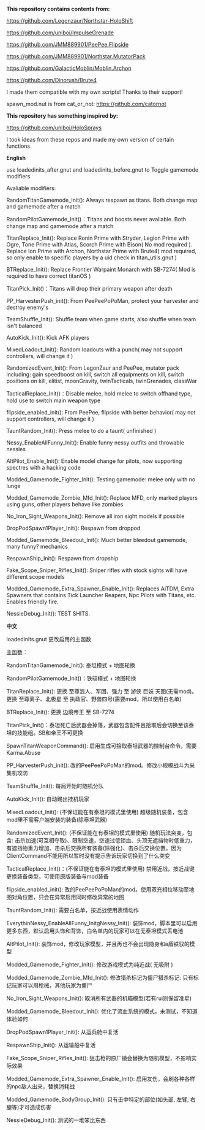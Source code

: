 **This repository contains contents from:**

https://github.com/Legonzaur/Northstar-HoloShift

https://github.com/uniboi/ImpulseGrenade

https://github.com/JMM889901/PeePee.Flipside

https://github.com/JMM889901/Northstar.MutatorPack

https://github.com/GalacticMoblin/Moblin.Archon

https://github.com/Dinorush/Brute4

I made them compatible with my own scripts! Thanks to their support!

spawn_mod.nut is from cat_or_not: https://github.com/catornot

**This repository has something inspired by:**

https://github.com/uniboi/HoloSprays

I took ideas from these repos and made my own version of certain functions.

**English**

use loadedinits_after.gnut and loadedinits_before.gnut to Toggle gamemode modifiers

Avaliable modifiers:

RandomTitanGamemode_Init(): Always respawn as titans. Both change map and gamemode after a match

RandomPilotGamemode_Init()：Titans and boosts never avaliable. Both change map and gamemode after a match

TitanReplace_Init(): Replace Ronin Prime with Stryder, Legion Prime with Ogre, Tone Prime with Atlas, Scorch Prime with Bison( No mod required ). Replace Ion Prime with Archon, Northstar Prime with Brute4( mod required, so only enable to specific players by a uid check in titan_utils.gnut )

BTReplace_Init(): Replace Frontier Warpaint Monarch with SB-7274( Mod is required to have correct titanOS )

TitanPick_Init()：Titans will drop their primary weapon after death

PP_HarvesterPush_init(): From PeePeePoPoMan, protect your harvester and destroy enemy's

TeamShuffle_Init(): Shuffle team when game starts, also shuffle when team isn't balanced

AutoKick_Init(): Kick AFK players

MixedLoadout_Init(): Random loadouts with a punch( may not support controllers, will change it )

RandomizedEvent_Init(): From LegonZaur and PeePee, mutator pack including: gain speedboost on kill, switch all equipments on kill, switch positions on kill, elitist, moonGravity, twinTacticals, twinGrenades, classWar

TacticalReplace_Init()：Disable melee, hold melee to switch offhand type, hold use to switch main weapon type

flipside_enabled_init(): From PeePee, flipside with better behavior( may not support controllers, will change it )

TauntRandom_Init(): Press melee to do a taunt( unfinished )

Nessy_EnableAllFunny_Init(): Enable funny nessy outfits and throwable nessies

AltPilot_Enable_Init(): Enable model change for pilots, now supporting spectres with a hacking code

Modded_Gamemode_Fighter_Init(): Testing gamemode: melee only with no lunge

Modded_Gamemode_Zombie_Mfd_Init(): Replace MFD, only marked players using guns, other players behave like zombies

No_Iron_Sight_Weapons_Init(): Remove all iron sight models if possible

DropPodSpawn1Player_Init(): Respawn from droppod

Modded_Gamemode_Bleedout_Init(): Much better bleedout gamemode, many funny? mechanics

RespawnShip_Init(): Respawn from dropship

Fake_Scope_Sniper_Rifles_Init(): Sniper rifles with stock sights will have different scope models

Modded_Gamemode_Extra_Spawner_Enable_Init(): Replaces AiTDM, Extra Spawners that contains Tick Launcher Reapers, Npc Pilots with Titans, etc. Enables friendly fire.

NessieDebug_Init(): TEST SHITS.


**中文**

loadedinits.gnut 更改启用的主函数

主函数：

RandomTitanGamemode_Init(): 泰坦模式 + 地图轮换

RandomPilotGamemode_Init()：铁驭模式 + 地图轮换

TitanReplace_Init(): 更换 至尊浪人、军团、强力 至 游侠 巨妖 天图(无需mod)。 更换 至尊离子、北极星 至 执政官、野兽四号(需要mod，所以使用白名单) 

BTReplace_Init(): 更换 边境帝王 至 SB-7274

TitanPick_Init()：泰坦死亡后武器会掉落，武器包含配件且拾取后会切换至该泰坦的技能组。SB和帝王不可更换

SpawnTitanWeaponCommand(): 启用生成可拾取泰坦武器的控制台命令，需要Karma.Abuse

PP_HarvesterPush_init(): 改的PeePeePoPoMan的mod。修改小规模战斗为采集机攻防

TeamShuffle_Init(): 每局开始时随机分队

AutoKick_Init(): 自动踢出挂机玩家

MixedLoadout_Init(): (不保证能在有泰坦的模式里使用) 超级随机装备，包含mod里不需客户端安装的装备(除泰坦武器)

RandomizedEvent_Init(): (不保证能在有泰坦的模式里使用) 随机玩法突变，包含: 击杀加速(可互相夺取)、限制空速，空速过低锁血、头顶无遮挡物时低重力，有遮挡物重力增加、击杀后交换所有装备(除强化)、击杀后交换位置。因为ClientCommand不能用所以暂时没有提示告诉玩家切换到了什么突变

TacticalReplace_Init()：(不保证能在有泰坦的模式里使用) 禁用近战，按近战键更换装备类型，可使用原版装备与mod装备

flipside_enabled_init(): 改的PeePeePoPoMan的mod。使用双充相位移动至地图对角位置，只会在异常启用同时修改异常的地图

TauntRandom_Init(): 需要白名单，按近战使用表情动作

EverythinNessy_EnableAllFunny_InitgNessy_Init(): 装饰mod，脚本里可以启用更多东西，默认启用头饰和背饰，白名单内的玩家可以在无泰坦模式丢电池

AltPilot_Init(): 装饰mod，修改玩家模型，并且再也不会出现隐身和a盾铁驭的模型

Modded_Gamemode_Fighter_Init(): 修改游戏模式为纯近战( 无吸附 )

Modded_Gamemode_Zombie_Mfd_Init(): 修改猎杀标记为僵尸猎杀标记: 只有标记玩家可以用枪械，其他玩家为僵尸

No_Iron_Sight_Weapons_Init(): 取消所有武器的机瞄模型(若有rui则保留准星)

Modded_Gamemode_Bleedout_Init(): 优化了流血系统的模式，未测试，不知道体验如何

DropPodSpawn1Player_Init(): 从运兵舱中复活

RespawnShip_Init(): 从运输船中复活

Fake_Scope_Sniper_Rifles_Init(): 狙击枪的原厂镜会替换为随机模型，不影响实际效果

Modded_Gamemode_Extra_Spawner_Enable_Init(): 启用友伤，会刷各种各样的npc敌人出来，替换消耗战

Modded_Gamemode_BodyGroup_Init(): 只有击中特定的部位(如头部, 左臂, 右腿等)才可造成伤害

NessieDebug_Init(): 测试的一堆笨比东西